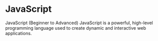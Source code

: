 # JavaScript
JavaScript (Beginner to Advanced) JavaScript is a powerful, high-level programming language used to create dynamic and interactive web applications.
